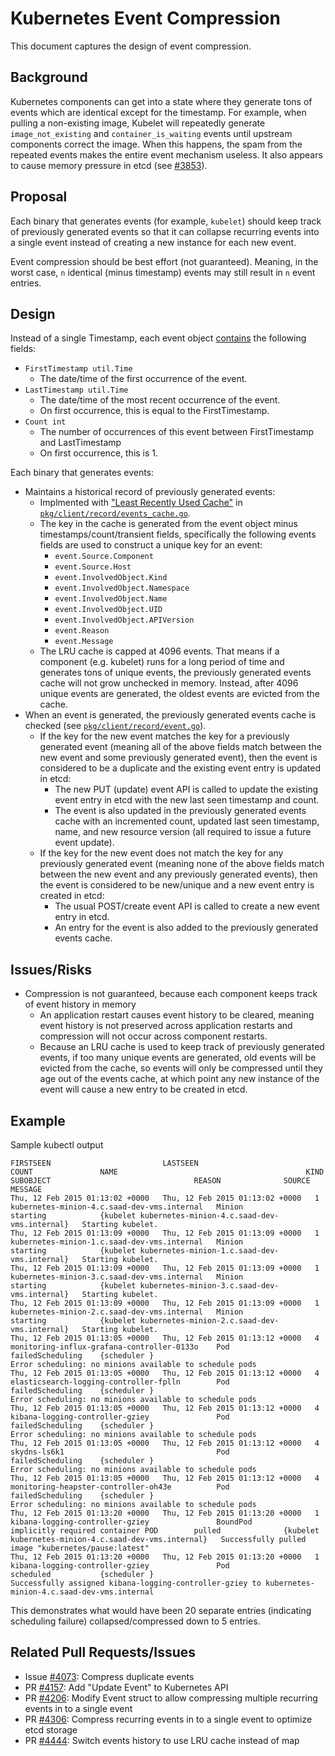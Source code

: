 # Kubernetes Event Compression

This document captures the design of event compression.


## Background

Kubernetes components can get into a state where they generate tons of events which are identical except for the timestamp. For example, when pulling a non-existing image, Kubelet will repeatedly generate ```image_not_existing``` and ```container_is_waiting``` events until upstream components correct the image. When this happens, the spam from the repeated events makes the entire event mechanism useless. It also appears to cause memory pressure in etcd (see [#3853](https://github.com/GoogleCloudPlatform/kubernetes/issues/3853)).

## Proposal
Each binary that generates events (for example, ```kubelet```) should keep track of previously generated events so that it can collapse recurring events into a single event instead of creating a new instance for each new event.

Event compression should be best effort (not guaranteed). Meaning, in the worst case, ```n``` identical (minus timestamp) events may still result in ```n``` event entries.

## Design
Instead of a single Timestamp, each event object [contains](https://github.com/GoogleCloudPlatform/kubernetes/blob/master/pkg/api/types.go#L1111) the following fields:
 * ```FirstTimestamp util.Time```
   * The date/time of the first occurrence of the event.
 * ```LastTimestamp util.Time```
   * The date/time of the most recent occurrence of the event.
   * On first occurrence, this is equal to the FirstTimestamp.
 * ```Count int```
   * The number of occurrences of this event between FirstTimestamp and LastTimestamp
   * On first occurrence, this is 1.

Each binary that generates events:
 * Maintains a historical record of previously generated events:
   * Implmented with ["Least Recently Used Cache"](https://github.com/golang/groupcache/blob/master/lru/lru.go) in [```pkg/client/record/events_cache.go```](https://github.com/GoogleCloudPlatform/kubernetes/tree/master/pkg/client/record/events_cache.go).
   * The key in the cache is generated from the event object minus timestamps/count/transient fields, specifically the following events fields are used to construct a unique key for an event:
     * ```event.Source.Component```
     * ```event.Source.Host```
     * ```event.InvolvedObject.Kind```
     * ```event.InvolvedObject.Namespace```
     * ```event.InvolvedObject.Name```
     * ```event.InvolvedObject.UID```
     * ```event.InvolvedObject.APIVersion```
     * ```event.Reason```
     * ```event.Message```
   * The LRU cache is capped at 4096 events. That means if a component (e.g. kubelet) runs for a long period of time and generates tons of unique events, the previously generated events cache will not grow unchecked in memory. Instead, after 4096 unique events are generated, the oldest events are evicted from the cache.
 * When an event is generated, the previously generated events cache is checked (see [```pkg/client/record/event.go```](https://github.com/GoogleCloudPlatform/kubernetes/blob/master/pkg/client/record/event.go)).
   * If the key for the new event matches the key for a previously generated event (meaning all of the above fields match between the new event and some previously generated event), then the event is considered to be a duplicate and the existing event entry is updated in etcd:
     * The new PUT (update) event API is called to update the existing event entry in etcd with the new last seen timestamp and count.
     * The event is also updated in the previously generated events cache with an incremented count, updated last seen timestamp, name, and new resource version (all required to issue a future event update).
   * If the key for the new event does not match the key for any previously generated event (meaning none of the above fields match between the new event and any previously generated events), then the event is considered to be new/unique and a new event entry is created in etcd:
     * The usual POST/create event API is called to create a new event entry in etcd.
     * An entry for the event is also added to the previously generated events cache.

## Issues/Risks
 * Compression is not guaranteed, because each component keeps track of event history in memory
   * An application restart causes event history to be cleared, meaning event history is not preserved across application restarts and compression will not occur across component restarts.
   * Because an LRU cache is used to keep track of previously generated events, if too many unique events are generated, old events will be evicted from the cache, so events will only be compressed until they age out of the events cache, at which point any new instance of the event will cause a new entry to be created in etcd.

## Example
Sample kubectl output
```
FIRSTSEEN                         LASTSEEN                          COUNT               NAME                                          KIND                SUBOBJECT                                REASON              SOURCE                                                  MESSAGE
Thu, 12 Feb 2015 01:13:02 +0000   Thu, 12 Feb 2015 01:13:02 +0000   1                   kubernetes-minion-4.c.saad-dev-vms.internal   Minion                                                       starting            {kubelet kubernetes-minion-4.c.saad-dev-vms.internal}   Starting kubelet.
Thu, 12 Feb 2015 01:13:09 +0000   Thu, 12 Feb 2015 01:13:09 +0000   1                   kubernetes-minion-1.c.saad-dev-vms.internal   Minion                                                       starting            {kubelet kubernetes-minion-1.c.saad-dev-vms.internal}   Starting kubelet.
Thu, 12 Feb 2015 01:13:09 +0000   Thu, 12 Feb 2015 01:13:09 +0000   1                   kubernetes-minion-3.c.saad-dev-vms.internal   Minion                                                       starting            {kubelet kubernetes-minion-3.c.saad-dev-vms.internal}   Starting kubelet.
Thu, 12 Feb 2015 01:13:09 +0000   Thu, 12 Feb 2015 01:13:09 +0000   1                   kubernetes-minion-2.c.saad-dev-vms.internal   Minion                                                       starting            {kubelet kubernetes-minion-2.c.saad-dev-vms.internal}   Starting kubelet.
Thu, 12 Feb 2015 01:13:05 +0000   Thu, 12 Feb 2015 01:13:12 +0000   4                   monitoring-influx-grafana-controller-0133o    Pod                                                          failedScheduling    {scheduler }                                            Error scheduling: no minions available to schedule pods
Thu, 12 Feb 2015 01:13:05 +0000   Thu, 12 Feb 2015 01:13:12 +0000   4                   elasticsearch-logging-controller-fplln        Pod                                                          failedScheduling    {scheduler }                                            Error scheduling: no minions available to schedule pods
Thu, 12 Feb 2015 01:13:05 +0000   Thu, 12 Feb 2015 01:13:12 +0000   4                   kibana-logging-controller-gziey               Pod                                                          failedScheduling    {scheduler }                                            Error scheduling: no minions available to schedule pods
Thu, 12 Feb 2015 01:13:05 +0000   Thu, 12 Feb 2015 01:13:12 +0000   4                   skydns-ls6k1                                  Pod                                                          failedScheduling    {scheduler }                                            Error scheduling: no minions available to schedule pods
Thu, 12 Feb 2015 01:13:05 +0000   Thu, 12 Feb 2015 01:13:12 +0000   4                   monitoring-heapster-controller-oh43e          Pod                                                          failedScheduling    {scheduler }                                            Error scheduling: no minions available to schedule pods
Thu, 12 Feb 2015 01:13:20 +0000   Thu, 12 Feb 2015 01:13:20 +0000   1                   kibana-logging-controller-gziey               BoundPod            implicitly required container POD        pulled              {kubelet kubernetes-minion-4.c.saad-dev-vms.internal}   Successfully pulled image "kubernetes/pause:latest"
Thu, 12 Feb 2015 01:13:20 +0000   Thu, 12 Feb 2015 01:13:20 +0000   1                   kibana-logging-controller-gziey               Pod                                                          scheduled           {scheduler }                                            Successfully assigned kibana-logging-controller-gziey to kubernetes-minion-4.c.saad-dev-vms.internal

```

This demonstrates what would have been 20 separate entries (indicating scheduling failure) collapsed/compressed down to 5 entries.

## Related Pull Requests/Issues
 * Issue [#4073](https://github.com/GoogleCloudPlatform/kubernetes/issues/4073): Compress duplicate events
 * PR [#4157](https://github.com/GoogleCloudPlatform/kubernetes/issues/4157): Add "Update Event" to Kubernetes API
 * PR [#4206](https://github.com/GoogleCloudPlatform/kubernetes/issues/4206): Modify Event struct to allow compressing multiple recurring events in to a single event
 * PR [#4306](https://github.com/GoogleCloudPlatform/kubernetes/issues/4073): Compress recurring events in to a single event to optimize etcd storage
 * PR [#4444](https://github.com/GoogleCloudPlatform/kubernetes/pull/4444): Switch events history to use LRU cache instead of map
